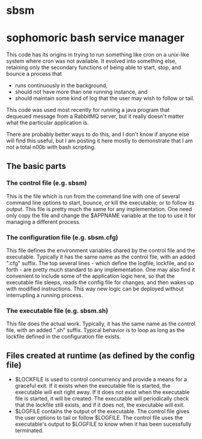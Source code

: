 # sbsm
# sophomoric bash service manager

This code has its origins in trying to run something like cron on a unix-like system where cron was not available. It evolved into something else, retaining only the secondary functions of being able to start, stop, and bounce a process that 
* runs continuously in the background, 
* should not have more than one running instance, and 
* should maintain some kind of log that the user may wish to follow or tail. 

This code was used most recently for running a java program that dequeued message from a RabbitMQ server, but it really doesn't matter what the particular application is. 

There are probably better ways to do this, and I don't know if anyone else will find this useful, but I am posting it here mostly to demonstrate that I am not a total n00b with bash scripting.


## The basic parts

### The control file (e.g. sbsm)
This is the file which is run from the command line with one of several command line options to start, bounce, or kill the executable; or to follow its output. This file is pretty much the same for any implementation. One need only copy the file and change the $APPNAME variable at the top to use it for managing a different process. 

### The configuration file (e.g. sbsm.cfg)
This file defines the environment variables shared by the control file and the executable. Typically it has the same name as the control file, with an added ".cfg" suffix. The top several lines - which define the logfile, lockfile, and so forth - are pretty much standard to any implementation. One may also find it convenient to include some of the application logic here, so that the executable file sleeps, reads the config file for changes, and then wakes up with modified instructions. This way new logic can be deployed without interrupting a running process. 

### The executable file (e.g. sbsm.sh)
This file does the actual work. Typically, it has the same name as the control file, with an added ".sh" suffix. Typical behavior is to loop as long as the lockfile defined in the configuration file exists. 

## Files created at runtime (as defined by the config file)
 *   $LOCKFILE is used to control concurrency and provide a means for a graceful exit. If it exists when the executable file is started, the executable will exit right away. If it does not exist when the executable file is started, it will be created. The executable will periodically check that the lockfile still exists, and if it does not, the executable will exit.
 *   $LOGFILE contains the output of the executable. The control file gives the user options to tail or follow $LOGFILE. The control file uses the executable's output to $LOGFILE to know when it has been sucessfully terminated.
